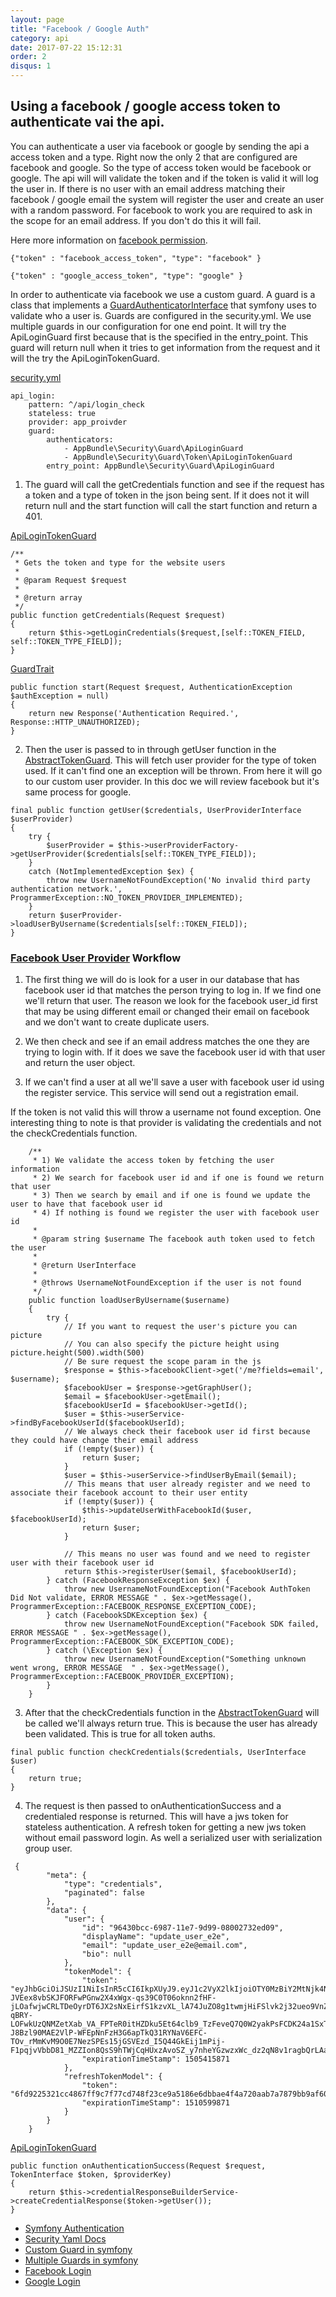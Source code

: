 ```yaml
---
layout: page
title: "Facebook / Google Auth"
category: api
date: 2017-07-22 15:12:31
order: 2
disqus: 1
---
```


## Using a facebook / google access token to authenticate vai the api.

You can authenticate a user via facebook or google by sending the api a access token and a type.  Right now the only 2 that are configured are facebook and google.  So the type of access token would be facebook or google. The api will will validate the token and if the token is valid it will log the user in.  If there is no user with an email address matching their facebook / google email the system will register the user and create an user with a random password.  For facebook to work you are required to ask in the scope for an email address.  If you don't do this it will fail.

Here more information on [facebook permission](https://developers.facebook.com/docs/facebook-login/permissions/).

```
{"token" : "facebook_access_token", "type": "facebook" }
```

```
{"token" : "google_access_token", "type": "google" }
```

In order to authenticate via facebook we use a custom guard.  A guard is a class that implements a [GuardAuthenticatorInterface](http://api.symfony.com/master/Symfony/Component/Security/Guard/GuardAuthenticatorInterface.html) that symfony uses to validate who a user is.  Guards are configured in the security.yml.  We use multiple guards in our configuration for one end point. It will try the ApiLoginGuard first because that is the specified in the entry_point.  This guard will return null when it tries to get information from the request and it will the try the ApiLoginTokenGuard.

[security.yml](https://github.com/phptuts/starterkitforsymfony/blob/master/app/config/security.yml)
```
api_login:
    pattern: ^/api/login_check
    stateless: true
    provider: app_proivder
    guard:
        authenticators:
            - AppBundle\Security\Guard\ApiLoginGuard
            - AppBundle\Security\Guard\Token\ApiLoginTokenGuard
        entry_point: AppBundle\Security\Guard\ApiLoginGuard

```

1) The guard will call the getCredentials function and see if the request has a token and a type of token in the json being sent.  If it does not it will return null and the start function will call the start function and return a 401.

[ApiLoginTokenGuard](https://github.com/phptuts/starterkitforsymfony/blob/master/src/AppBundle/Security/Guard/Token/ApiLoginTokenGuard.php#L47)
```
/**
 * Gets the token and type for the website users
 *
 * @param Request $request
 *
 * @return array
 */
public function getCredentials(Request $request)
{
    return $this->getLoginCredentials($request,[self::TOKEN_FIELD, self::TOKEN_TYPE_FIELD]);
}
```
[GuardTrait](https://github.com/phptuts/starterkitforsymfony/blob/master/src/AppBundle/Security/Guard/GuardTrait.php#L38)
```
public function start(Request $request, AuthenticationException $authException = null)
{
    return new Response('Authentication Required.', Response::HTTP_UNAUTHORIZED);
}
```

2) Then the user is passed to in through getUser function in the [AbstractTokenGuard](https://github.com/phptuts/starterkitforsymfony/blob/master/src/AppBundle/Security/Guard/Token/AbstractTokenGuard.php#L77).  This will fetch user provider for the type of token used.  If it can't find one an exception will be thrown.  From here it will go to our custom user provider.  In this doc we will review facebook but it's same process for google.


```
final public function getUser($credentials, UserProviderInterface $userProvider)
{
    try {
        $userProvider = $this->userProviderFactory->getUserProvider($credentials[self::TOKEN_TYPE_FIELD]);
    }
    catch (NotImplementedException $ex) {
        throw new UsernameNotFoundException('No invalid third party authentication network.', ProgrammerException::NO_TOKEN_PROVIDER_IMPLEMENTED);
    }
    return $userProvider->loadUserByUsername($credentials[self::TOKEN_FIELD]);
}
```

### [Facebook User Provider](https://github.com/phptuts/starterkitforsymfony/blob/master/src/AppBundle/Security/Provider/FacebookProvider.php) Workflow

 1. The first thing we will do is look for a user in our database that has facebook user id that matches the person trying to log in.  If we find one we'll return that user.  The reason we look for the facebook user_id first that may be using different email or changed their email on facebook and we don't want to create duplicate users.
 
 2. We then check and see if an email address matches the one they are trying to login with.  If it does we save the facebook user id with that user and return the user object.
 
 3. If we can't find a user at all we'll save a user with facebook user id using the register service.  This service will send out a registration email.

 If the token is not valid this will throw a username not found exception. One interesting thing to note is that provider is validating the credentials and not the checkCredentials function.
 
```
    /**
     * 1) We validate the access token by fetching the user information
     * 2) We search for facebook user id and if one is found we return that user
     * 3) Then we search by email and if one is found we update the user to have that facebook user id
     * 4) If nothing is found we register the user with facebook user id
     *
     * @param string $username The facebook auth token used to fetch the user
     *
     * @return UserInterface
     *
     * @throws UsernameNotFoundException if the user is not found
     */
    public function loadUserByUsername($username)
    {
        try {
            // If you want to request the user's picture you can picture
            // You can also specify the picture height using picture.height(500).width(500)
            // Be sure request the scope param in the js
            $response = $this->facebookClient->get('/me?fields=email', $username);
            $facebookUser = $response->getGraphUser();
            $email = $facebookUser->getEmail();
            $facebookUserId = $facebookUser->getId();
            $user = $this->userService->findByFacebookUserId($facebookUserId);
            // We always check their facebook user id first because they could have change their email address
            if (!empty($user)) {
                return $user;
            }
            $user = $this->userService->findUserByEmail($email);
            // This means that user already register and we need to associate their facebook account to their user entity
            if (!empty($user)) {
                $this->updateUserWithFacebookId($user, $facebookUserId);
                return $user;
            }
            
            // This means no user was found and we need to register user with their facebook user id
            return $this->registerUser($email, $facebookUserId);
        } catch (FacebookResponseException $ex) {
            throw new UsernameNotFoundException("Facebook AuthToken Did Not validate, ERROR MESSAGE " . $ex->getMessage(), ProgrammerException::FACEBOOK_RESPONSE_EXCEPTION_CODE);
        } catch (FacebookSDKException $ex) {
            throw new UsernameNotFoundException("Facebook SDK failed, ERROR MESSAGE " . $ex->getMessage(), ProgrammerException::FACEBOOK_SDK_EXCEPTION_CODE);
        } catch (\Exception $ex) {
            throw new UsernameNotFoundException("Something unknown went wrong, ERROR MESSAGE  " . $ex->getMessage(), ProgrammerException::FACEBOOK_PROVIDER_EXCEPTION);
        }
    }
```

3) After that the checkCredentials function in the [AbstractTokenGuard](https://github.com/phptuts/starterkitforsymfony/blob/master/src/AppBundle/Security/Guard/Token/AbstractTokenGuard.php#L98)  will be called we'll always return true.  This is because the user has already been validated. This is true for all token auths.

```
final public function checkCredentials($credentials, UserInterface $user)
{
    return true;
}
```


4) The request is then passed to onAuthenticationSuccess and a credentialed response is returned.  This will have a jws token for stateless authentication.  A refresh token for getting a new jws token without email password login.  As well a serialized user with serialization group user.  



```
 {
        "meta": {
            "type": "credentials",
            "paginated": false
        },
        "data": {
            "user": {
                "id": "96430bcc-6987-11e7-9d99-08002732ed09",
                "displayName": "update_user_e2e",
                "email": "update_user_e2e@email.com",
                "bio": null
            },
            "tokenModel": {
                "token": "eyJhbGciOiJSUzI1NiIsInR5cCI6IkpXUyJ9.eyJ1c2VyX2lkIjoiOTY0MzBiY2MtNjk4Ny0xMWU3LTlkOTktMDgwMDI3MzJlZDA5IiwiZXhwIjoxNTA1NDE1ODcxLCJpYXQiOjE1MDAyMzE4NzF9.vKuQmpOFPneh38vFnT7BJPqT89gaIq8MEcL4SrDUHvQ8Jpq0z-JVEex8vbSKJFORFwPGnw2X4xWgx-qs39C0T06oknn2fHF-jLOafwjwCRLTDeOyrDT6JX2sNxEirfS1kzvXL_lA74JuZO8g1twmjHiFSlvk2j32ueo9VnZZdisHvYHnl2zy8mgme3A8izKQsgw2UHBsSPy6x4fe80dWnf60Wp5NPZkBRtAPitE4SLktnJEVo93aSzUPVQiDfKPdA4J0zE7UfsmkDIqMflOIZI_CSCuKGJ77q8WWcziH47P_Qv4hF93s19hI9PAb1mMv75LrVc82JrftHyRC_wk_LF1J6al7lcKNWv9paw0VLJVHz-qBRY-LOFwkUzQNMZetXab_VA_FPTeR0itHZDku5Et64clb9_TzFeveQ7Q0W2yakPsFCDK24a1SxTqzVXMKSAiecQK6oFsSTSsDEekKlkrpXshHN3LlQ_OnDAyp-J8Bzl90MAE2VlP-WFEpNnFzH3G6apTkQ31RYNaV6EFC-TOv_rMmKvM9O0E7NezSPEs15jGSVEzd_I5Q44GkEij1mPij-F1pqjvVbbD81_MZZIon8QsS9hTWjCqHUxzAvoSZ_y7nheYGzwzxWc_dz2qN8v1ragbQrLAaUST12TLIAVE22Q_JPhHmI0wQi0u95Kk",
                "expirationTimeStamp": 1505415871
            },
            "refreshTokenModel": {
                "token": "6fd9225321cc4867ff9c7f77cd748f23ce9a5186e6dbbae4f4a720aab7a7879bb9af60669e1fca45bf0d9a3033ff6f9a07a06c50996fa8406dcff2ecd2ba0955f994aa24d3b667dcf28e24f4d23fda666cf8d7a155ddef701796",
                "expirationTimeStamp": 1510599871
            }
        }
    }

```

[ApiLoginTokenGuard](https://github.com/phptuts/starterkitforsymfony/blob/master/src/AppBundle/Security/Guard/Token/ApiLoginTokenGuard.php#L60)

```
public function onAuthenticationSuccess(Request $request, TokenInterface $token, $providerKey)
{
    return $this->credentialResponseBuilderService->createCredentialResponse($token->getUser());
}
```

- [Symfony Authentication](https://symfony.com/doc/current/components/security/authentication.html)
- [Security Yaml Docs](https://symfony.com/doc/current/security.html)
- [Custom Guard in symfony](https://symfony.com/doc/current/security/guard_authentication.html)
- [Multiple Guards in symfony](https://symfony.com/doc/current/security/multiple_guard_authenticators.html)
- [Facebook Login](https://developers.facebook.com/docs/facebook-login/web/accesstokens)
- [Google Login](https://developers.google.com/identity/sign-in/web/sign-in)
